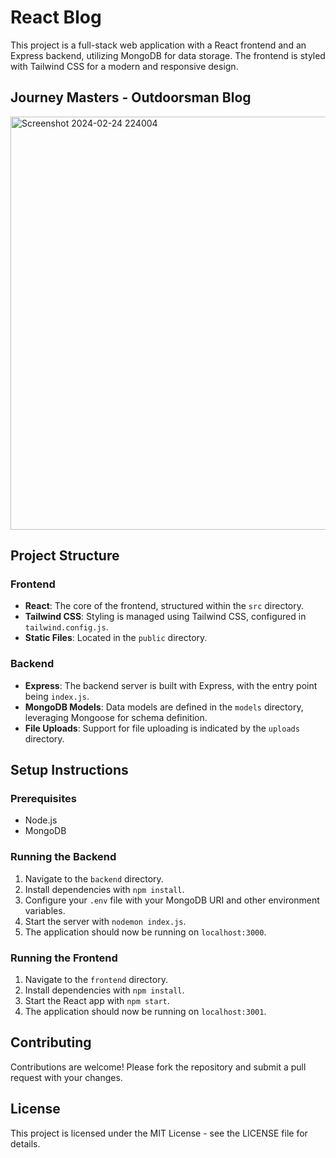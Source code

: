 # React Blog

This project is a full-stack web application with a React frontend and an Express backend, utilizing MongoDB for data storage. The frontend is styled with Tailwind CSS for a modern and responsive design.

## Journey Masters - Outdoorsman Blog
<img width="661" alt="Screenshot 2024-02-24 224004" src="https://github.com/NikolaVekic/react-blog/assets/55920607/6197cffa-f8ba-43ad-b450-0ea60d617870">


## Project Structure

### Frontend

- **React**: The core of the frontend, structured within the `src` directory.
- **Tailwind CSS**: Styling is managed using Tailwind CSS, configured in `tailwind.config.js`.
- **Static Files**: Located in the `public` directory.

### Backend

- **Express**: The backend server is built with Express, with the entry point being `index.js`.
- **MongoDB Models**: Data models are defined in the `models` directory, leveraging Mongoose for schema definition.
- **File Uploads**: Support for file uploading is indicated by the `uploads` directory.

## Setup Instructions

### Prerequisites

- Node.js
- MongoDB

### Running the Backend

1. Navigate to the `backend` directory.
2. Install dependencies with `npm install`.
3. Configure your `.env` file with your MongoDB URI and other environment variables.
4. Start the server with `nodemon index.js`.
5. The application should now be running on `localhost:3000`.

### Running the Frontend

1. Navigate to the `frontend` directory.
2. Install dependencies with `npm install`.
3. Start the React app with `npm start`.
4. The application should now be running on `localhost:3001`.


## Contributing

Contributions are welcome! Please fork the repository and submit a pull request with your changes.

## License

This project is licensed under the MIT License - see the LICENSE file for details.
